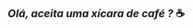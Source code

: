 ## _Olá, aceita uma xícara de café ?_ ☕

<!--
**carlosdias-ctrl/carlosdias-ctrl** is a ✨ _special_ ✨ repository because its `README.md` (this file) appears on your GitHub profile.

Here are some ideas to get you started:

 💻 Graduando em Análise e Desenvolvimento de Sistemas ...
 🐍 Desbravando o python ...
 🎲 Apaixonado pela área de dados ...
 💡 Eu acredito fortemente em dados ...
 💬 berseker3120@gmail.com ...
 📚 Ler um bom livro é como conversar com as melhores mentes ...
 ⚡ apaixonado pela astronomia, amante da ficção cientifica, Guitarrista ...
-->

